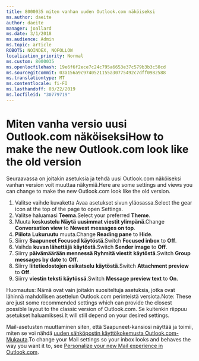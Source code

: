 ```yaml
---
title: 8000035 miten vanhan uuden Outlook.com näköiseksi
ms.author: daeite
author: daeite
manager: joallard
ms.date: 3/1/2018
ms.audience: Admin
ms.topic: article
ROBOTS: NOINDEX, NOFOLLOW
localization_priority: Normal
ms.custom: 8000035
ms.openlocfilehash: 19e6f6f2ece7c24c795a6653e37c579b3b3c50cd
ms.sourcegitcommit: 03a156a9c9740521155a30775492c7dff0982588
ms.translationtype: MT
ms.contentlocale: fi-FI
ms.lasthandoff: 03/22/2019
ms.locfileid: "30779719"
---
```

# <a name="how-to-make-the-new-outlookcom-look-like-the-old-version"></a><span data-ttu-id="ea031-102">Miten vanha versio uusi Outlook.com näköiseksi</span><span class="sxs-lookup"><span data-stu-id="ea031-102">How to make the new Outlook.com look like the old version</span></span>

<span data-ttu-id="ea031-103">Seuraavassa on joitakin asetuksia ja tehdä uusi Outlook.com näköiseksi vanhan version voit muuttaa näkymiä.</span><span class="sxs-lookup"><span data-stu-id="ea031-103">Here are some settings and views you can change to make the new Outlook.com look like the old version.</span></span>

1. <span data-ttu-id="ea031-104">Valitse vaihde kuvaketta Avaa asetukset sivun yläosassa.</span><span class="sxs-lookup"><span data-stu-id="ea031-104">Select the gear icon at the top of the page to open Settings.</span></span>
2. <span data-ttu-id="ea031-105">Valitse haluamasi **Teema**.</span><span class="sxs-lookup"><span data-stu-id="ea031-105">Select your preferred **Theme**.</span></span>
3. <span data-ttu-id="ea031-106">Muuta **keskustelu Näytä** **uusimmat viestit ylimpänä**.</span><span class="sxs-lookup"><span data-stu-id="ea031-106">Change **Conversation view** to **Newest messages on top**.</span></span>
4. <span data-ttu-id="ea031-107">**Piilota** **Lukuruutu** muuta.</span><span class="sxs-lookup"><span data-stu-id="ea031-107">Change **Reading pane** to **Hide**.</span></span>
5. <span data-ttu-id="ea031-108">Siirry **Saapuneet Focused** **käytöstä**.</span><span class="sxs-lookup"><span data-stu-id="ea031-108">Switch **Focused inbox** to **Off**.</span></span>
6. <span data-ttu-id="ea031-109">Vaihda **kuvan lähettäjä** **käytöstä**.</span><span class="sxs-lookup"><span data-stu-id="ea031-109">Switch **Sender image** to **Off**.</span></span> 
7. <span data-ttu-id="ea031-110">Siirry **päivämäärään mennessä Ryhmitä viestit** **käytöstä**.</span><span class="sxs-lookup"><span data-stu-id="ea031-110">Switch **Group messages by date** to **Off**.</span></span> 
8. <span data-ttu-id="ea031-111">Siirry **liitetiedostojen esikatselu** **käytöstä**.</span><span class="sxs-lookup"><span data-stu-id="ea031-111">Switch **Attachment preview** to **Off**.</span></span> 
9. <span data-ttu-id="ea031-112">Siirry **viestin teksti** **käytössä**.</span><span class="sxs-lookup"><span data-stu-id="ea031-112">Switch **Message preview text** to **On**.</span></span>

<span data-ttu-id="ea031-113">Huomautus: Nämä ovat vain joitakin suositeltuja asetuksia, jotka ovat lähinnä mahdollisen asettelun Outlook.com perinteistä versiota.</span><span class="sxs-lookup"><span data-stu-id="ea031-113">Note: These are just some recommended settings which can provide the closest possible layout to the classic version of Outlook.com.</span></span> <span data-ttu-id="ea031-114">Se kuitenkin riippuu asetukset haluamiksesi.</span><span class="sxs-lookup"><span data-stu-id="ea031-114">It will still depend on your desired settings.</span></span>

<span data-ttu-id="ea031-115">Mail-asetusten muuttaminen siten, että Saapuneet-kansiosi näyttää ja toimii, miten se voi nähdä [uuden sähköpostin käyttökokemusta Outlook.com-Mukauta](https://support.office.com/article/b41c2ecb-f23c-42b3-b7f8-659646d5e58c).</span><span class="sxs-lookup"><span data-stu-id="ea031-115">To change your Mail settings so your inbox looks and behaves the way you want it to, see [Personalize your new Mail experience in Outlook.com](https://support.office.com/article/b41c2ecb-f23c-42b3-b7f8-659646d5e58c).</span></span>